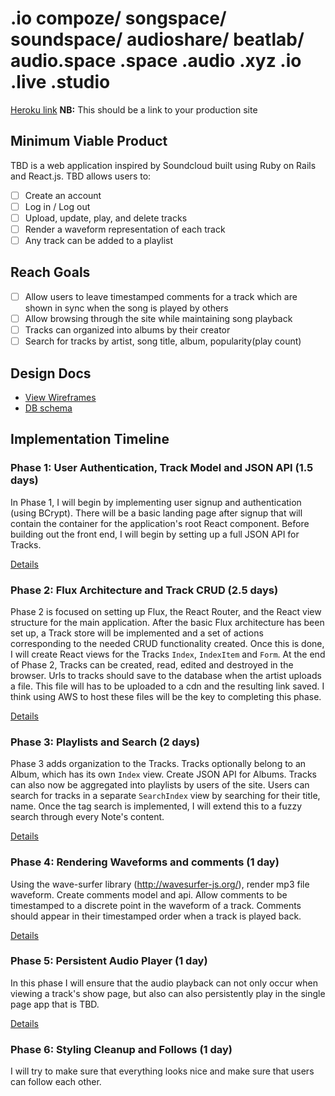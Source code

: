 # .io compoze/ songspace/ soundspace/ audioshare/ beatlab/ audio.space .space .audio .xyz .io .live .studio

[Heroku link][heroku] **NB:** This should be a link to your production site

[heroku]: http://www.herokuapp.com

## Minimum Viable Product

TBD is a web application inspired by Soundcloud built using Ruby on Rails
and React.js. TBD allows users to:

<!-- This is a Markdown checklist. Use it to keep track of your progress! -->

- [ ] Create an account
- [ ] Log in / Log out
- [ ] Upload, update, play, and delete tracks
- [ ] Render a waveform representation of each track
- [ ] Any track can be added to a playlist

## Reach Goals

- [ ] Allow users to leave timestamped comments for a track which are shown in sync when the song is played by others
- [ ] Allow browsing through the site while maintaining song playback
- [ ] Tracks can organized into albums by their creator
- [ ] Search for tracks by artist, song title, album, popularity(play count)

## Design Docs
* [View Wireframes][view]
* [DB schema][schema]

[view]: ./docs/views.md
[schema]: ./docs/schema.md

## Implementation Timeline

### Phase 1: User Authentication, Track Model and JSON API (1.5 days)

In Phase 1, I will begin by implementing user signup and authentication (using
BCrypt). There will be a basic landing page after signup that will contain the
container for the application's root React component. Before building out the
front end, I will begin by setting up a full JSON API for Tracks.

[Details][phase-one]

### Phase 2: Flux Architecture and Track CRUD (2.5 days)

Phase 2 is focused on setting up Flux, the React Router, and the React view
structure for the main application. After the basic Flux architecture has been
set up, a Track store will be implemented and a set of actions corresponding to
the needed CRUD functionality created. Once this is done, I will create React
views for the Tracks `Index`, `IndexItem` and `Form`. At the end of Phase 2,
Tracks can be created, read, edited and destroyed in the browser. Urls to tracks should
save to the database when the artist uploads a file. This file will has to be uploaded to a cdn and the resulting link saved.
I think using AWS to host these files will be the key to completing this phase.

[Details][phase-two]

### Phase 3: Playlists and Search (2 days)

Phase 3 adds organization to the Tracks. Tracks optionally belong to an Album, which has
its own `Index` view. Create JSON API for Albums. Tracks can also now be
aggregated into playlists by users of the site. Users can search for tracks in a separate `SearchIndex`
view by searching for their title, name. Once the tag search is implemented, I will
extend this to a fuzzy search through every Note's content.

[Details][phase-three]

### Phase 4: Rendering Waveforms and comments (1 day)

Using the wave-surfer library (http://wavesurfer-js.org/), render mp3 file waveform. Create comments model and api. Allow comments to be timestamped to a discrete point in the waveform of a track. Comments should appear in their timestamped order when a track is played back.

[Details][phase-four]

### Phase 5: Persistent Audio Player (1 day)

In this phase I will ensure that the audio playback can not only occur when viewing a track's show page, but also can also persistently play in the single page app that is TBD.

[Details][phase-five]

### Phase 6: Styling Cleanup and Follows (1 day)

I will try to make sure that everything looks nice and make sure that users can follow each other.

[phase-one]: ./docs/phases/phase1.md
[phase-two]: ./docs/phases/phase2.md
[phase-three]: ./docs/phases/phase3.md
[phase-four]: ./docs/phases/phase4.md
[phase-five]: ./docs/phases/phase5.md
